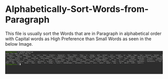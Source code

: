 # Alphabetically-Sort-Words-from-Paragraph
This file is usually sort the Words that are in Paragraph in alphabetical order with Capital words as High Preference than Small Words as seen in the below Image.

![](Screenshot%20from%202020-05-18%2011-23-13.png)
